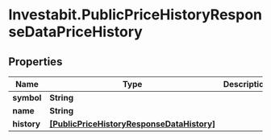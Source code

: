 # Investabit.PublicPriceHistoryResponseDataPriceHistory

## Properties
Name | Type | Description | Notes
------------ | ------------- | ------------- | -------------
**symbol** | **String** |  | 
**name** | **String** |  | 
**history** | [**[PublicPriceHistoryResponseDataHistory]**](PublicPriceHistoryResponseDataHistory.md) |  | 


